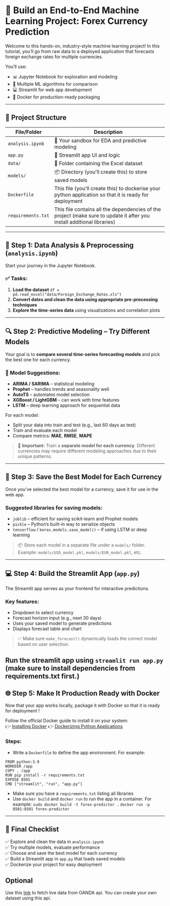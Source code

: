 # 🚀 Build an End-to-End Machine Learning Project: Forex Currency Prediction

Welcome to this hands-on, industry-style machine learning project! In this tutorial, you’ll go from raw data to a deployed application that forecasts foreign exchange rates for multiple currencies.

You’ll use:
- 📊 Jupyter Notebook for exploration and modeling  
- 🧠 Multiple ML algorithms for comparison  
- 💻 Streamlit for web app development  
- 🐳 Docker for production-ready packaging  

---

## 📁 Project Structure

| File/Folder      | Description                                                  |
|------------------|--------------------------------------------------------------|
| `analysis.ipynb` | 🔬 Your sandbox for EDA and predictive modeling              |
| `app.py`         | 🎯 Streamlit app UI and logic                                 |
| `data/`          | 📂 Folder containing the Excel dataset                        |
| `models/`        | 📦 Directory (you'll create this) to store saved models       |
| `Dockerfile`        | This file (you'll create this) to dockerise your python application so that it is ready for deployment     |
| `requirements.txt`        | This file contains all the dependencies of the project (make sure to update it after you install additional libraries)     |

---

## 🧪 Step 1: Data Analysis & Preprocessing (`analysis.ipynb`)

Start your journey in the Jupyter Notebook.

### ✅ Tasks:
1. **Load the dataset**
`df = pd.read_excel("data/Foreign_Exchange_Rates.xls")`
2. **Convert dates and clean the data using appropriate pre-processing techniques**
3. **Explore the time-series data** using visualizations and correlation plots

---

## 🔍 Step 2: Predictive Modeling – Try Different Models

Your goal is to **compare several time-series forecasting models** and pick the best one for each currency.

### 🔁 Model Suggestions:
- **ARIMA / SARIMA** – statistical modeling  
- **Prophet** – handles trends and seasonality well  
- **AutoTS** – automates model selection  
- **XGBoost / LightGBM** – can work with time features  
- **LSTM** – deep learning approach for sequential data  

For each model:
- Split your data into train and test (e.g., last 60 days as test)
- Train and evaluate each model
- Compare metrics: **MAE**, **RMSE**, **MAPE**

> 🧠 **Important:** Train a **separate model for each currency**. Different currencies may require different modeling approaches due to their unique patterns.

---

## 💾 Step 3: Save the Best Model for Each Currency

Once you’ve selected the best model for a currency, save it for use in the web app.

### Suggested libraries for saving models:
- `joblib` – efficient for saving scikit-learn and Prophet models  
- `pickle` – Python’s built-in way to serialize objects  
- `tensorflow` / `keras.models.save_model()` – if using LSTM or deep learning  

> 📦 Store each model in a separate file under a `models/` folder.  
> Example: `models/USD_model.pkl`, `models/EUR_model.pkl`, etc.

---

## 💻 Step 4: Build the Streamlit App (`app.py`)

The Streamlit app serves as your frontend for interactive predictions.

### Key features:
- Dropdown to select currency  
- Forecast horizon input (e.g., next 30 days)  
- Uses your saved model to generate predictions  
- Displays forecast table and chart  

> ✅ Make sure `make_forecast()` dynamically loads the correct model based on user selection.

Run the streamlit app using `streamlit run app.py` (make sure to install dependencies from requirements.txt first.)
---

## 🌐 Step 5: Make It Production Ready with Docker

Now that your app works locally, package it with Docker so that it is ready for deployment  !

Follow the official Docker guide to install it on your system:  
👉 [Installing Docker](https://docs.docker.com/get-started/get-docker/) 
👉 [Dockerizing Python Applications](https://docs.docker.com/language/python/build-images/)

### Steps:
- Write a `Dockerfile` to define the app environment. For example:  

`FROM python:3.9`  
`WORKDIR /app`  
`COPY . /app`  
`RUN pip install -r requirements.txt`  
`EXPOSE 8501`  
`CMD ["streamlit", "run", "app.py"]`
- Make sure you have a `requirements.txt` listing all libraries  
- Use `docker build` and `docker run` to run the app in a container. For example:
`sudo docker build -t forex-predictor .`
`docker run -p 8501:8501 forex-predictor`  

---

## 🧾 Final Checklist

✅ Explore and clean the data in `analysis.ipynb`  
✅ Try multiple models, evaluate performance  
✅ Choose and save the best model for each currency  
✅ Build a Streamlit app in `app.py` that loads saved models  
✅ Dockerize your project for easy deployment  

## Optional

Use this [link](https://github.com/oanda/py-api-streaming) to fetch live data from OANDA api. You can create your own dataset using this api.

